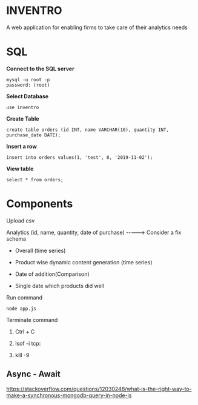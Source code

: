 # INVENTRO
A web application for enabling firms to take care of their analytics needs

# SQL

**Connect to the SQL server**
```
mysql -u root -p
password: (root)
```
**Select Database**
```
use inventro
```
**Create Table**
```
create table orders (id INT, name VARCHAR(10), quantity INT, purchase_date DATE);
```
**Insert a row**
```
insert into orders values(1, 'test', 0, '2019-11-02');
```
**View table**
```
select * from orders;
```
# Components

Upload csv 

Analytics (id, name, quantity, date of purchase) -----> Consider a fix schema

+ Overall (time series) 

+ Product wise dynamic content generation (time series)

+ Date of addition(Comparison)

+ Single date which products did well

Run command 
```
node app.js
```

Terminate command

1. Ctrl + C

2. lsof -i tcp:<port>

3. kill -9 <PID>

## Async - Await

https://stackoverflow.com/questions/12030248/what-is-the-right-way-to-make-a-synchronous-mongodb-query-in-node-js
